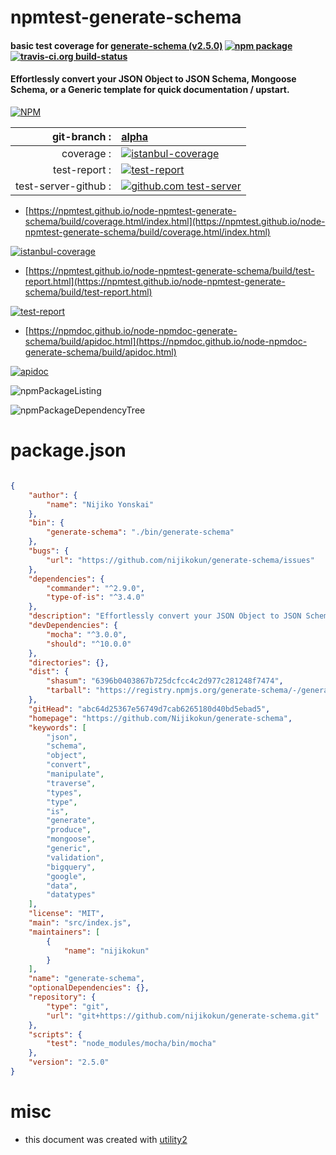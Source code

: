 # npmtest-generate-schema

#### basic test coverage for  [generate-schema (v2.5.0)](https://github.com/Nijikokun/generate-schema)  [![npm package](https://img.shields.io/npm/v/npmtest-generate-schema.svg?style=flat-square)](https://www.npmjs.org/package/npmtest-generate-schema) [![travis-ci.org build-status](https://api.travis-ci.org/npmtest/node-npmtest-generate-schema.svg)](https://travis-ci.org/npmtest/node-npmtest-generate-schema)

#### Effortlessly convert your JSON Object to JSON Schema, Mongoose Schema, or a Generic template for quick documentation / upstart.

[![NPM](https://nodei.co/npm/generate-schema.png?downloads=true&downloadRank=true&stars=true)](https://www.npmjs.com/package/generate-schema)

| git-branch : | [alpha](https://github.com/npmtest/node-npmtest-generate-schema/tree/alpha)|
|--:|:--|
| coverage : | [![istanbul-coverage](https://npmtest.github.io/node-npmtest-generate-schema/build/coverage.badge.svg)](https://npmtest.github.io/node-npmtest-generate-schema/build/coverage.html/index.html)|
| test-report : | [![test-report](https://npmtest.github.io/node-npmtest-generate-schema/build/test-report.badge.svg)](https://npmtest.github.io/node-npmtest-generate-schema/build/test-report.html)|
| test-server-github : | [![github.com test-server](https://npmtest.github.io/node-npmtest-generate-schema/GitHub-Mark-32px.png)](https://npmtest.github.io/node-npmtest-generate-schema/build/app/index.html) | | build-artifacts : | [![build-artifacts](https://npmtest.github.io/node-npmtest-generate-schema/glyphicons_144_folder_open.png)](https://github.com/npmtest/node-npmtest-generate-schema/tree/gh-pages/build)|

- [https://npmtest.github.io/node-npmtest-generate-schema/build/coverage.html/index.html](https://npmtest.github.io/node-npmtest-generate-schema/build/coverage.html/index.html)

[![istanbul-coverage](https://npmtest.github.io/node-npmtest-generate-schema/build/screenCapture.buildCi.browser.%252Ftmp%252Fbuild%252Fcoverage.lib.html.png)](https://npmtest.github.io/node-npmtest-generate-schema/build/coverage.html/index.html)

- [https://npmtest.github.io/node-npmtest-generate-schema/build/test-report.html](https://npmtest.github.io/node-npmtest-generate-schema/build/test-report.html)

[![test-report](https://npmtest.github.io/node-npmtest-generate-schema/build/screenCapture.buildCi.browser.%252Ftmp%252Fbuild%252Ftest-report.html.png)](https://npmtest.github.io/node-npmtest-generate-schema/build/test-report.html)

- [https://npmdoc.github.io/node-npmdoc-generate-schema/build/apidoc.html](https://npmdoc.github.io/node-npmdoc-generate-schema/build/apidoc.html)

[![apidoc](https://npmdoc.github.io/node-npmdoc-generate-schema/build/screenCapture.buildCi.browser.%252Ftmp%252Fbuild%252Fapidoc.html.png)](https://npmdoc.github.io/node-npmdoc-generate-schema/build/apidoc.html)

![npmPackageListing](https://npmtest.github.io/node-npmtest-generate-schema/build/screenCapture.npmPackageListing.svg)

![npmPackageDependencyTree](https://npmtest.github.io/node-npmtest-generate-schema/build/screenCapture.npmPackageDependencyTree.svg)



# package.json

```json

{
    "author": {
        "name": "Nijiko Yonskai"
    },
    "bin": {
        "generate-schema": "./bin/generate-schema"
    },
    "bugs": {
        "url": "https://github.com/nijikokun/generate-schema/issues"
    },
    "dependencies": {
        "commander": "^2.9.0",
        "type-of-is": "^3.4.0"
    },
    "description": "Effortlessly convert your JSON Object to JSON Schema, Mongoose Schema, or a Generic template for quick documentation / upstart.",
    "devDependencies": {
        "mocha": "^3.0.0",
        "should": "^10.0.0"
    },
    "directories": {},
    "dist": {
        "shasum": "6396b0403867b725dcfcc4c2d977c281248f7474",
        "tarball": "https://registry.npmjs.org/generate-schema/-/generate-schema-2.5.0.tgz"
    },
    "gitHead": "abc64d25367e56749d7cab6265180d40bd5ebad5",
    "homepage": "https://github.com/Nijikokun/generate-schema",
    "keywords": [
        "json",
        "schema",
        "object",
        "convert",
        "manipulate",
        "traverse",
        "types",
        "type",
        "is",
        "generate",
        "produce",
        "mongoose",
        "generic",
        "validation",
        "bigquery",
        "google",
        "data",
        "datatypes"
    ],
    "license": "MIT",
    "main": "src/index.js",
    "maintainers": [
        {
            "name": "nijikokun"
        }
    ],
    "name": "generate-schema",
    "optionalDependencies": {},
    "repository": {
        "type": "git",
        "url": "git+https://github.com/nijikokun/generate-schema.git"
    },
    "scripts": {
        "test": "node_modules/mocha/bin/mocha"
    },
    "version": "2.5.0"
}
```



# misc
- this document was created with [utility2](https://github.com/kaizhu256/node-utility2)
